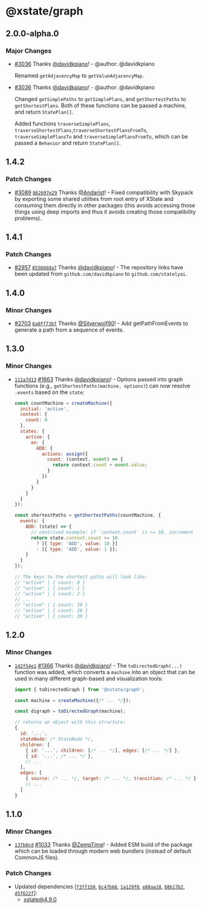 # @xstate/graph

## 2.0.0-alpha.0

### Major Changes

- [#3036](https://github.com/statelyai/xstate/pull/3036) Thanks [@davidkpiano](https://github.com/davidkpiano)! - @author: @davidkpiano

  Renamed `getAdjacencyMap` to `getValueAdjacencyMap`.

* [#3036](https://github.com/statelyai/xstate/pull/3036) Thanks [@davidkpiano](https://github.com/davidkpiano)! - @author: @davidkpiano

  Changed `getSimplePaths` to `getSimplePlans`, and `getShortestPaths` to `getShortestPlans`. Both of these functions can be passed a machine, and return `StatePlan[]`.

  Added functions `traverseSimplePlans`, `traverseShortestPlans`,`traverseShortestPlansFromTo`, `traverseSimplePlansTo` and `traverseSimplePlansFromTo`, which can be passed a `Behavior` and return `StatePlan[]`.

## 1.4.2

### Patch Changes

- [#3089](https://github.com/statelyai/xstate/pull/3089) [`862697e29`](https://github.com/statelyai/xstate/commit/862697e2990934d46050580d7e09c749d09d8426) Thanks [@Andarist](https://github.com/Andarist)! - Fixed compatibility with Skypack by exporting some shared utilities from root entry of XState and consuming them directly in other packages (this avoids accessing those things using deep imports and thus it avoids creating those compatibility problems).

## 1.4.1

### Patch Changes

- [#2957](https://github.com/statelyai/xstate/pull/2957) [`8550ddda7`](https://github.com/statelyai/xstate/commit/8550ddda73e2ad291e19173d7fa8d13e3336fbb9) Thanks [@davidkpiano](https://github.com/davidkpiano)! - The repository links have been updated from `github.com/davidkpiano` to `github.com/statelyai`.

## 1.4.0

### Minor Changes

- [#2703](https://github.com/statelyai/xstate/pull/2703) [`6a0ff73bf`](https://github.com/statelyai/xstate/commit/6a0ff73bf8817dc401ef9b45c71dd7875dbc9f20) Thanks [@Silverwolf90](https://github.com/Silverwolf90)! - Add getPathFromEvents to generate a path from a sequence of events.

## 1.3.0

### Minor Changes

- [`111a7d13`](https://github.com/statelyai/xstate/commit/111a7d138db909e969629a3c237b952850c008ca) [#1663](https://github.com/statelyai/xstate/pull/1663) Thanks [@davidkpiano](https://github.com/statelyai)! - Options passed into graph functions (e.g., `getShortestPaths(machine, options)`) can now resolve `.events` based on the `state`:

  ```js
  const countMachine = createMachine({
    initial: 'active',
    context: {
      count: 0
    },
    states: {
      active: {
        on: {
          ADD: {
            actions: assign({
              count: (context, event) => {
                return context.count + event.value;
              }
            })
          }
        }
      }
    }
  });

  const shortestPaths = getShortestPaths(countMachine, {
    events: {
      ADD: (state) => {
        // contrived example: if `context.count` is >= 10, increment by 10
        return state.context.count >= 10
          ? [{ type: 'ADD', value: 10 }]
          : [{ type: 'ADD', value: 1 }];
      }
    }
  });

  // The keys to the shortest paths will look like:
  // "active" | { count: 0 }
  // "active" | { count: 1 }
  // "active" | { count: 2 }
  // ...
  // "active" | { count: 10 }
  // "active" | { count: 20 }
  // "active" | { count: 30 }
  ```

## 1.2.0

### Minor Changes

- [`142f54e1`](https://github.com/statelyai/xstate/commit/142f54e1238919a53c73a40723c415b0044774bb) [#1366](https://github.com/statelyai/xstate/pull/1366) Thanks [@davidkpiano](https://github.com/statelyai)! - The `toDirectedGraph(...)` function was added, which converts a `machine` into an object that can be used in many different graph-based and visualization tools:

  ```js
  import { toDirectedGraph } from '@xstate/graph';

  const machine = createMachine({/* ... */});

  const digraph = toDirectedGraph(machine);

  // returns an object with this structure:
  {
    id: '...',
    stateNode: /* StateNode */,
    children: [
      { id: '...', children: [/* ... */], edges: [/* ... */] },
      { id: '...', /* ... */ },
      // ...
    ],
    edges: [
      { source: /* ... */, target: /* ... */, transition: /* ... */ }
      // ...
    ]
  }
  ```

## 1.1.0

### Minor Changes

- [`137b0cd`](https://github.com/statelyai/xstate/commit/137b0cdf71054d67f0c5ba2c11021436ec3739ed) [#1033](https://github.com/statelyai/xstate/pull/1033) Thanks [@ZempTime](https://github.com/ZempTime)! - Added ESM build of the package which can be loaded through modern web bundlers (instead of default CommonJS files).

### Patch Changes

- Updated dependencies [[`f3ff150`](https://github.com/statelyai/xstate/commit/f3ff150f7c50f402704d25cdc053b76836e447e3), [`6c47b66`](https://github.com/statelyai/xstate/commit/6c47b66c3289ff161dc96d9b246873f55c9e18f2), [`1a129f0`](https://github.com/statelyai/xstate/commit/1a129f0f35995981c160d756a570df76396bfdbd), [`e88aa18`](https://github.com/statelyai/xstate/commit/e88aa18431629e1061b74dfd4a961b910e274e0b), [`88b17b2`](https://github.com/statelyai/xstate/commit/88b17b2476ff9a0fbe810df9d00db32c2241cd6e), [`d5f622f`](https://github.com/statelyai/xstate/commit/d5f622f68f4065a2615b5a4a1caae6b508b4840e)]:
  - xstate@4.9.0

